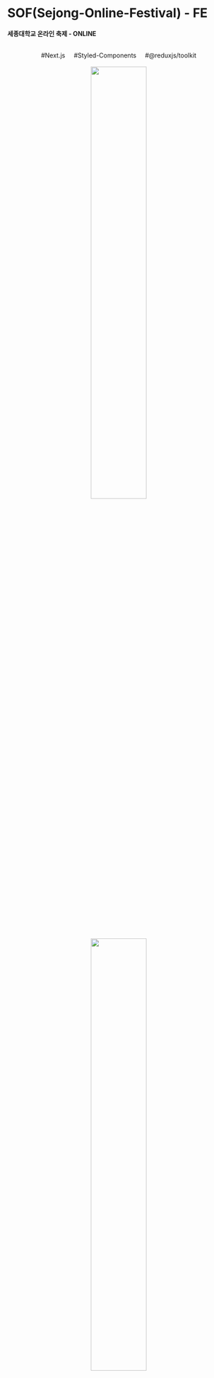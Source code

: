# SOF(Sejong-Online-Festival) - FE
__세종대학교 온라인 축제 - ONLINE__
<br /><br />
<div align=center>
  #Next.js &nbsp; &nbsp; #Styled-Components &nbsp; &nbsp; #@reduxjs/toolkit
  <br /> <br />
  <img src="https://user-images.githubusercontent.com/47492535/135700434-1dd94212-f8df-4ece-8201-b0105c2fd1d2.png" width="50%">
  <br /><br />
  <img src="https://user-images.githubusercontent.com/47492535/135700436-46eab051-4784-4b10-8c27-2b8ed7f3d43b.png" width="50%">
  <br /><br />
  <img src="https://user-images.githubusercontent.com/47492535/135700437-3791f693-db3a-491b-89cc-119f44a086a6.png" width="50%">
</div>
